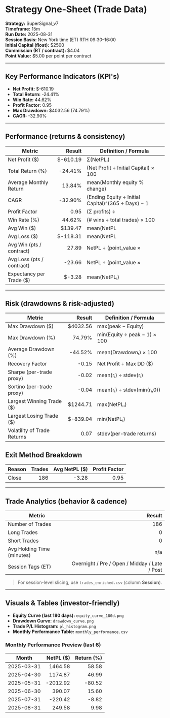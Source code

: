 
# Strategy One-Sheet (Trade Data)

**Strategy:** SuperSignal_v7  
**Timeframe:** 15m  
**Run Date:** 2025-08-31  
**Session Basis:** New York time (ET) RTH 09:30–16:00  
**Initial Capital (float):** $2500  
**Commission (RT / contract):** $4.04  
**Point Value:** $5.00 per point per contract

---

## Key Performance Indicators (KPI's)
- **Net Profit:** $-610.19
- **Total Return:** -24.41%
- **Win Rate:** 44.62%
- **Profit Factor:** 0.95
- **Max Drawdown:** $4032.56 (74.79%)
- **CAGR:** -32.90%

---

## Performance (returns & consistency)
| Metric | Result | Definition / Formula |
|---|---:|---|
| Net Profit ($) | $-610.19 | Σ(NetPLᵢ) |
| Total Return (%) | -24.41% | (Net Profit ÷ Initial Capital) × 100 |
| Average Monthly Return | 13.84% | mean(Monthly equity % change) |
| CAGR | -32.90% | (Ending Equity ÷ Initial Capital)^(365 ÷ Days) − 1 |
| Profit Factor | 0.95 | (Σ profits) ÷ |Σ losses| |
| Win Rate (%) | 44.62% | (# wins ÷ total trades) × 100 |
| Avg Win ($) | $139.47 | mean(NetPL | NetPL>0) |
| Avg Loss ($) | $-118.31 | mean(NetPL | NetPL<0) |
| Avg Win (pts / contract) | 27.89 | NetPL ÷ (point_value × |Qty|) |
| Avg Loss (pts / contract) | -23.66 | NetPL ÷ (point_value × |Qty|) |
| Expectancy per Trade ($) | $-3.28 | mean(NetPLᵢ) |

---

## Risk (drawdowns & risk-adjusted)
| Metric | Result | Definition / Formula |
|---|---:|---|
| Max Drawdown ($) | $4032.56 | max(peak − Equity) |
| Max Drawdown (%) | 74.79% | min(Equity ÷ peak − 1) × 100 |
| Average Drawdown (%) | -44.52% | mean(Drawdownₜ) × 100 |
| Recovery Factor | -0.15 | Net Profit ÷ Max DD ($) |
| Sharpe (per-trade proxy) | -0.02 | mean(rᵢ) ÷ stdev(rᵢ) |
| Sortino (per-trade proxy) | -0.04 | mean(rᵢ) ÷ stdev(min(rᵢ,0)) |
| Largest Winning Trade ($) | $1244.71 | max(NetPLᵢ) |
| Largest Losing Trade ($) | $-839.04 | min(NetPLᵢ) |
| Volatility of Trade Returns | 0.07 | stdev(per-trade returns) |

## Exit Method Breakdown
| Reason | Trades | Avg NetPL ($) | Profit Factor |
|---|---:|---:|---:|
| Close | 186 | -3.28 | 0.95 |


---

## Trade Analytics (behavior & cadence)
| Metric | Result |
|---|---:|
| Number of Trades | 186 |
| Long Trades | 0 |
| Short Trades | 0 |
| Avg Holding Time (minutes) | n/a |
| Session Tags (ET) | Overnight / Pre / Open / Midday / Late / Post |

> For session-level slicing, use `trades_enriched.csv` (column **Session**).

---

## Visuals & Tables (investor-friendly)
- **Equity Curve (last 180 days):** `equity_curve_180d.png`
- **Drawdown Curve:** `drawdown_curve.png`
- **Trade P/L Histogram:** `pl_histogram.png`
- **Monthly Performance Table:** `monthly_performance.csv`

### Monthly Performance Preview (last 6)
| Month | NetPL ($) | Return (%) |
|---|---:|---:|
| 2025-03-31 | 1464.58 | 58.58 |
| 2025-04-30 | 1174.87 | 46.99 |
| 2025-05-31 | -2012.92 | -80.52 |
| 2025-06-30 | 390.07 | 15.60 |
| 2025-07-31 | -220.42 | -8.82 |
| 2025-08-31 | 249.58 | 9.98 |
